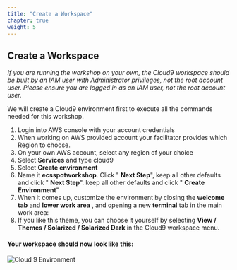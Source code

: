 ```yaml
---
title: "Create a Workspace"
chapter: true
weight: 5
---
```


## Create a Workspace

_If you are running the workshop on your own, the Cloud9 workspace should be built by an IAM user with Administrator privileges, not the root account user. Please ensure you are logged in as an IAM user, not the root account user._

We will create a Cloud9 environment first to execute all the commands needed for this workshop.

1. Login into AWS console with your account credentials
1. When working on AWS provided account your facilitator provides which Region to choose.
1. On your own AWS account, select any region of your choice
1. Select **Services** and type cloud9
1. Select **Create environment**
1. Name it **ecsspotworkshop**. Click " **Next Step**", keep all other defaults and click " **Next Step**".  keep all other defaults and click " **Create Environment**"
1. When it comes up, customize the environment by closing the **welcome tab** and **lower work area** , and opening a new **terminal** tab in the main work area:
1. If you like this theme, you can choose it yourself by selecting **View / Themes / Solarized / Solarized Dark** in the Cloud9 workspace menu.


#### Your workspace should now look like this:
![Cloud 9 Environment](/images/ecs-spot-capacity-providers/cloud9_4.png)
